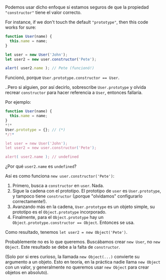Podemos usar dicho enfoque si estamos seguros de que la propiedad `"constructor"` tiene el valor correcto.

For instance, if we don't touch the default `"prototype"`, then this code works for sure:

```js run
function User(name) {
  this.name = name;
}

let user = new User('John');
let user2 = new user.constructor('Pete');

alert( user2.name ); // Pete (funcionó!)
```

Funcionó, porque `User.prototype.constructor == User`.

..Pero si alguien, por así decirlo, sobrescribe `User.prototype` y olvida recrear `constructor` para hacer referencia a `User`, entonces fallaría.

Por ejemplo:

```js run
function User(name) {
  this.name = name;
}
*!*
User.prototype = {}; // (*)
*/!*

let user = new User('John');
let user2 = new user.constructor('Pete');

alert( user2.name ); // undefined
```

¿Por qué `user2.name` es `undefined`?

Así es como funciona `new user.constructor('Pete')`:

1. Primero, busca a `constructor` en `user`. Nada.
2. Sigue la cadena con el prototipo. El prototipo de `user` es `User.prototype`, y tampoco tiene `constructor` (¡porque "olvidamos" configurarlo correctamente!).
3. Avanzando más en la cadena, `User.prototype` es un objeto simple, su prototipo es el `Object.prototype` incorporado. 
4. Finalmente, para el `Object.prototype` hay un `Object.prototype.constructor == Object`. Entonces se usa.

Como resultado, tenemos `let user2 = new Object('Pete')`. 

Probablemente no es lo que queremos. Buscábamos crear `new User`, no `new Object`. Este resultado se debe a la falta de  `constructor`.

(Solo por si eres curioso, la llamada `new Object(...)` convierte su argumento a un objeto. Esto en teoría, en la práctica nadie llama `new Object` con un valor, y generalmente no queremos usar `new Object` para crear objetos en absoluto).
